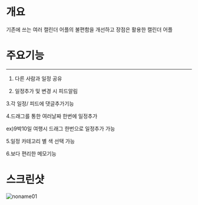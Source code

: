 # 개요
기존에 쓰는 여러 캘린더 어플의 불편함을 개선하고 장점은 활용한 캘린더 어플


# 주요기능

----------------------


1. 다른 사람과 일정 공유

2. 일정추가 및 변경 시 피드알림

3.각 일정/ 피드에 댓글추가기능

4.드래그를 통한 여러날짜 한번에 일정추가 

  ex)9박10일 여행시 드래그 한번으로 일정추가 가능

5.일정 카테고리 별 색 선택 가능

6.보다 편리한 메모기능


# 스크린샷


![noname01](https://user-images.githubusercontent.com/55425596/65939765-c6d02080-e461-11e9-87f1-0fcd263da213.jpg)

